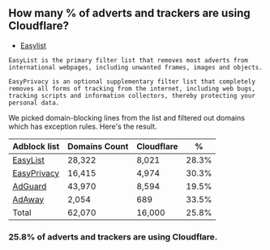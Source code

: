 ## How many % of adverts and trackers are using Cloudflare?


- [Easylist](https://web.archive.org/web/20210516110248/https://easylist.to/)
```
EasyList is the primary filter list that removes most adverts from international webpages, including unwanted frames, images and objects.

EasyPrivacy is an optional supplementary filter list that completely removes all forms of tracking from the internet, including web bugs, tracking scripts and information collectors, thereby protecting your personal data.
```


We picked domain-blocking lines from the list and filtered out domains which has exception rules.
Here's the result.


| Adblock list | Domains Count | Cloudflare | % |
| --- | --- | --- | --- |
| [EasyList](https://easylist.to/easylist/easylist.txt) | 28,322 | 8,021 | 28.3% |
| [EasyPrivacy](https://easylist.to/easylist/easyprivacy.txt) | 16,415 | 4,974 | 30.3% |
| [AdGuard](https://adguardteam.github.io/AdGuardSDNSFilter/Filters/filter.txt) | 43,970 | 8,594 | 19.5% |
| [AdAway](https://raw.githubusercontent.com/AdAway/adaway.github.io/master/hosts.txt) | 2,054 | 689 | 33.5% |
| Total | 62,070 | 16,000 | 25.8% |


### 25.8% of adverts and trackers are using Cloudflare.